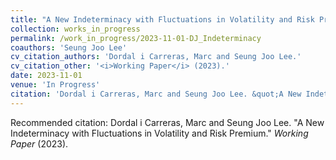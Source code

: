 ```yaml
---
title: "A New Indeterminacy with Fluctuations in Volatility and Risk Premium"
collection: works_in_progress
permalink: /work_in_progress/2023-11-01-DJ_Indeterminacy
coauthors: 'Seung Joo Lee'
cv_citation_authors: 'Dordal i Carreras, Marc and Seung Joo Lee.'
cv_citation_other: '<i>Working Paper</i> (2023).'
date: 2023-11-01
venue: 'In Progress'
citation: 'Dordal i Carreras, Marc and Seung Joo Lee. &quot;A New Indeterminacy with Fluctuations in Volatility and Risk Premium.&quot;  <i>Working Paper</i> (2023).'
---
```

Recommended citation: Dordal i Carreras, Marc and Seung Joo Lee. "A New Indeterminacy with Fluctuations in Volatility and Risk Premium."  <i>Working Paper</i> (2023).